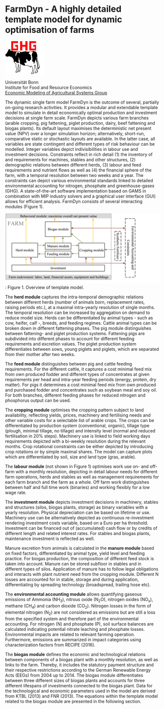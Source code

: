 # FarmDyn - A highly detailed template model for dynamic optimisation of farms

![](media/image1.png)

Universität Bonn<br/>
Institute for Food and Resource Economics<br/>
[Economic Modeling of Agricultural Systems Group](http://www.ilr.uni-bonn.de/em/em_e.htm)

The dynamic single farm model FarmDyn is the outcome of several, partially on-going research activities. It provides a modular and extendable template model to simulate in detail economically optimal production and investment decisions at single farm scale. FarmDyn depicts various farm branches (arable cropping, pig fattening, piglet production, dairy, beef fattening and biogas plants). Its default layout maximises the deterministic net present value (NPV) over a longer simulation horizon; alternatively, short-run, comparative static or stochastic layouts are available. In the latter case, all variables are state contingent and different types of risk behaviour can be modelled. Integer variables depict indivisibilities in labour use and investment decisions. Constraints reflect in rich detail (1) the inventory of and requirements for machines, stables and other structures, (2) demographic relations between different herds, (3) labour and feed requirements and nutrient flows as well as (4) the financial sphere of the farm, with a temporal resolution between two weeks and a year. The constraints can depict various environmental standards linked to detailed environmental accounting for nitrogen, phosphate and greenhouse-gases (GHG). A state-of-the-art software implementation based on GAMS in combination with MIP industry solvers and a graphical user interface (GUI) allows for efficient analysis. FarmDyn consists of several interacting modules (Figure 1).

![](media/image2.png)
:   Figure 1.  Overview of template model.

The **herd module** captures the intra-temporal demographic relations between different herds (number of animals born, replacement rates, raising periods etc.), at a maximal intra-yearly resolution of single months. The temporal resolution can be increased by aggregation on demand to reduce model size. Herds can be differentiated by animal types - such as cow, heifer, calf -, breeds, and feeding regimes. Cattle animal types can be broken down in different fattening phases. The pig module distinguishes between fattening- and piglet production systems. Fattening pigs are subdivided into different phases to account for different feeding requirements and excretion values. The piglet production system differentiates between sows, young piglets and piglets, which are separated from their mother after two weeks.

The **feed module** distinguishes between pig and cattle feeding requirements. For the different cattle, it captures a cost minimal feed mix from own produced fodder and different types of concentrates at given requirements per head and intra-year feeding periods (energy, protein, dry matter). For pigs it determines a cost minimal feed mix from own produced and purchased fodder and concentrates such as soybean meal and soy oil. For both branches, different feeding phases for reduced nitrogen and phosphorus output can be used.

The **cropping module** optimises the cropping pattern subject to land availability, reflecting yields, prices, machinery and fertilising needs and other variable costs for a selectable list of arable crops. The crops can be differentiated by production system (conventional, organic), tillage type (plough, minimal tillage, no tillage) and intensity level (normal and reduced fertilisation in 20% steps). Machinery use is linked to field working days requirements depicted with a bi-weekly resolution during the relevant months. Crop rotational constraints can be either depicted by introducing crop rotations or by simple maximal shares. The model can capture plots which are differentiated by soil, size and land type (gras, arable).

The **labour module** (not shown in Figure 1) optimises work use on- and off-farm with a monthly resolution, depicting in detail labour needs for different farm operations, herds and stables as well as management requirements for each farm branch and the farm as a whole. Off farm work distinguishes between half and full time work (binaries) and working flexibly for a low wage rate.

The **investment module** depicts investment decisions in machinery, stables and structures (silos, biogas plants, storage) as binary variables with a yearly resolution. Physical depreciation can be based on lifetime or use. Machinery use can be alternatively depicted as continuous re-investment rendering investment costs variable, based on a Euro per ha threshold. Investment can be financed out of (accumulated) cash flow or by credits of different length and related interest rates. For stables and biogas plants, maintenance investment is reflected as well.

Manure excretion from animals is calculated in the **manure module**
based on fixed factors, differentiated by animal type, yield level and feeding practice. For biogas production, the composition of different feed stock is taken into account. Manure can be stored subfloor in stables and in different types of silos. Application of manure has to follow legal obligations and interacts with plant nutrient need from the cropping module. Different N losses are accounted for in stable, storage and during application, differentiating by spreading technology (broadspread, trailing hose etc).

The **environmental accounting module** allows quantifying gaseous emissions of Ammonia (NH<sub>3</sub>), nitrous oxide (N<sub>2</sub>O), nitrogen oxides (NO<sub>x</sub>), methane (CH<sub>4</sub>) and carbon dioxide (CO<sub>2</sub>). Nitrogen losses in the form of elemental nitrogen (N<sub>2</sub>) are not considered as emissions but are still a loss from the specified system and therefore part of the environmental accounting. For nitrogen (N) and phosphate (P), soil surface balances are calculated indicating potential nitrate leaching and phosphate losses. Environmental impacts are related to relevant farming operation. Furthermore, emissions are summarized in impact categories using characterization factors from RECIPE (2016).

The **biogas module** defines the economic and technological relations
between components of a biogas plant with a monthly resolution, as well
as links to the farm. Thereby, it includes the statutory payment
structure and their respective restrictions according to the German
Renewable Energy Acts (EEGs) from 2004 up to 2014. The biogas module
differentiates between three different sizes of biogas plants and
accounts for three different lifespans of investments connected to the
biogas plant. Data for the technological and economic parameters used in
the model are derived from KTBL (2013) and FNR (2013). The equations
within the template model related to the biogas module are presented in
the following section.
